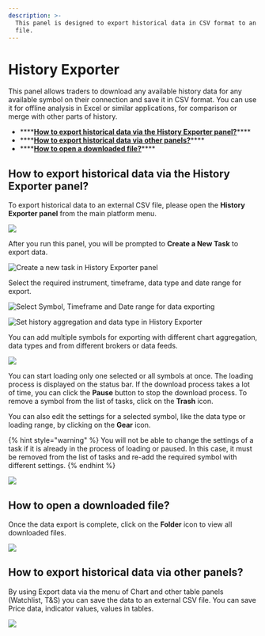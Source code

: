 ```yaml
---
description: >-
  This panel is designed to export historical data in CSV format to an external
  file.
---
```


# History Exporter

This panel allows traders to download any available history data for any available symbol on their connection and save it in CSV format. You can use it for offline analysis in Excel or similar applications, for comparison or merge with other parts of history.

* \*\*\*\*[**How to export historical data via the History Exporter panel?**](history-exporter.md#how-to-export-historical-data-via-the-history-exporter-panel)\*\*\*\*
* \*\*\*\*[**How to export historical data via other panels?**](history-exporter.md#how-to-export-historical-data-via-other-panels)\*\*\*\*
* \*\*\*\*[**How to open a downloaded file?**](history-exporter.md#how-to-open-a-downloaded-file)\*\*\*\*

## How to export historical data via the History Exporter panel?

To export historical data to an external CSV file, please open the **History Exporter panel** from the main platform menu.

![](../.gitbook/assets/image%20%28201%29.png)

After you run this panel, you will be prompted to **Create a New Task** to export data.

![Create a new task in History Exporter panel](../.gitbook/assets/image%20%28199%29.png)

Select the required instrument, timeframe, data type and date range for export.

![Select Symbol, Timeframe and Date range for data exporting](../.gitbook/assets/image%20%28202%29.png)

![Set history aggregation and data type in History Exporter](../.gitbook/assets/history-exporter.gif)

You can add multiple symbols for exporting with different chart aggregation, data types and from different brokers or data feeds.

![](../.gitbook/assets/image%20%28203%29.png)

You can start loading only one selected or all symbols at once. The loading process is displayed on the status bar. If the download process takes a lot of time, you can click the **Pause** button to stop the download process. To remove a symbol from the list of tasks, click on the **Trash** icon.

You can also edit the settings for a selected symbol, like the data type or loading range, by clicking on the **Gear** icon.

{% hint style="warning" %}
You will not be able to change the settings of a task if it is already in the process of loading or paused. In this case, it must be removed from the list of tasks and re-add the required symbol with different settings.
{% endhint %}

![](../.gitbook/assets/image%20%28195%29.png)

## How to open a downloaded file?

Once the data export is complete, click on the **Folder** icon to view all downloaded files.

![](../.gitbook/assets/image%20%28200%29.png)

## How to export historical data via other panels?

By using Export data via the menu of Chart and other table panels \(Watchlist, T&S\) you can save the data to an external CSV file. You can save Price data, indicator values, values in tables.

![](../.gitbook/assets/image%20%28204%29.png)

